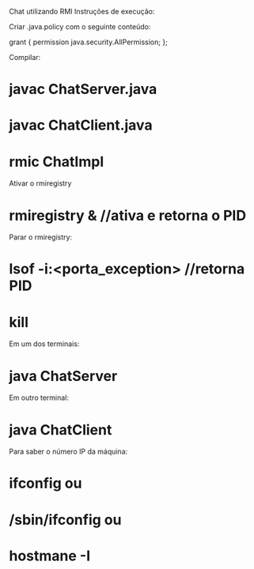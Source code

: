 Chat utilizando RMI
Instruções de execução:

Criar .java.policy com o seguinte conteúdo:

  grant {
   permission java.security.AllPermission;
  };
  
Compilar:
# javac ChatServer.java
# javac ChatClient.java
# rmic ChatImpl

Ativar o rmiregistry 
# rmiregistry &   //ativa e retorna o PID

Parar o rmiregistry:
# lsof -i:<porta_exception>  //retorna PID
# kill <PID>


Em um dos terminais:
# java ChatServer <ipdamaquina>

Em outro terminal:
# java ChatClient <ipdamaquinadoservidor>

Para saber o número IP da máquina:
# ifconfig ou 
# /sbin/ifconfig ou 
# hostmane -I
